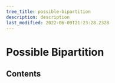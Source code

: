 ```yaml
---
tree_title: possible-bipartition
description: description
last_modified: 2022-06-09T21:23:28.2328
---
```


# Possible Bipartition

## Contents
